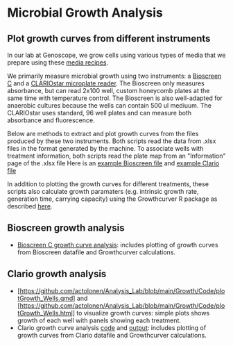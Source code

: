 # Microbial Growth Analysis

## Plot growth curves from different instruments
In our lab at Genoscope, we grow cells using various types of media that we prepare using these [media recipes](https://github.com/actolonen/Analysis_Lab/blob/main/Growth/Media_Recipes).

We primarily measure microbial growth using two instruments: a [Bioscreen C](https://www.bioscreen.fi/) and a [CLARIOstar microplate reader](https://www.bmglabtech.com/en/clariostar-plus/). The Bioscreen only measures absorbance, but can read 2x100 well, custom honeycomb plates at the same time with temperature control. The Bioscreen is also well-adapted for anaerobic cultures because the wells can contain 500 ul mediuum. The CLARIOstar uses standard, 96 well plates and can measure both absorbance and fluorescence. 

Below are methods to extract and plot growth curves from the files produced by these two instruments. Both scripts read the data from .xlsx files in the format generated by the machine. To associate wells with treatment information, both scripts read the plate map from an "Information" page of the .xlsx file Here is an [example Bioscreen file](https://github.com/actolonen/Analysis_Lab/blob/main/Growth/Data/01-1Alba_2CphyWT_different_butanol_24mars16.xlsx) and [example Clario file](https://github.com/actolonen/Analysis_Lab/blob/main/Growth/Data/01_Courbe_de_croissance_WT-GM3_butanol_clario_04_12_2023.xlsx)

In addition to plotting the growth curves for different treatments, these scripts also calculate growth paramaters (e.g. intrinsic growth rate, generation time, carrying capacity) using the Growthcurver R package as described [here](https://github.com/actolonen/Analysis_Lab/blob/main/Growth/Logistic_Fit/2024.02_growthcurver.md). 

## Bioscreen growth analysis
* [Bioscreen C growth curve analysis](https://github.com/actolonen/Analysis_Lab/blob/main/Growth/Data/2024.08_cphyWT_butanol.qmd): includes plotting of growth curves from Bioscreen datafile and Growthcurver calculations.

## Clario growth analysis
* [https://github.com/actolonen/Analysis_Lab/blob/main/Growth/Code/plotGrowth_Wells.qmd] and [https://github.com/actolonen/Analysis_Lab/blob/main/Growth/Code/plotGrowth_Wells.html] to visualize growth curves: simple plots shows growth of each well with panels showing each treatment.
* Clario growth curve analysis [code](https://github.com/actolonen/Analysis_Lab/blob/main/Growth/Code/2024.08_growth_butanol_dec23.qmd) and [output](https://github.com/actolonen/Analysis_Lab/blob/main/Growth/HTML/01_2024.08_growth_butanol_dec23.html): includes plotting of growth curves from Clario datafile and Growthcurver calculations.



